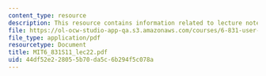 ```yaml
---
content_type: resource
description: This resource contains information related to lecture notes.
file: https://ol-ocw-studio-app-qa.s3.amazonaws.com/courses/6-831-user-interface-design-and-implementation-spring-2011/44df52e228055b70da5c6b294f5c078a_MIT6_831S11_lec22.pdf
file_type: application/pdf
resourcetype: Document
title: MIT6_831S11_lec22.pdf
uid: 44df52e2-2805-5b70-da5c-6b294f5c078a
---
```


